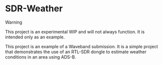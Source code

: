 # SDR-Weather

> [!WARNING]
> This project is an experimental WIP and will not always function. It is intended only as an example.

This project is an example of a Waveband submission. It is a simple project that demonstrates the use of an RTL-SDR dongle to estimate weather conditions in an area using ADS-B.
